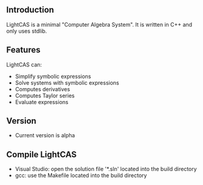 ## Introduction ##

LightCAS is a minimal "Computer Algebra System". It is written in C++ and only uses stdlib.

## Features ##
LightCAS can:

* Simplify symbolic expressions
* Solve systems with symbolic expressions
* Computes derivatives
* Computes Taylor series
* Evaluate expressions

## Version ##
* Current version is alpha

## Compile LightCAS ##
* Visual Studio: open the solution file '*.sln' located into the build directory
* gcc: use the Makefile located into the build directory
